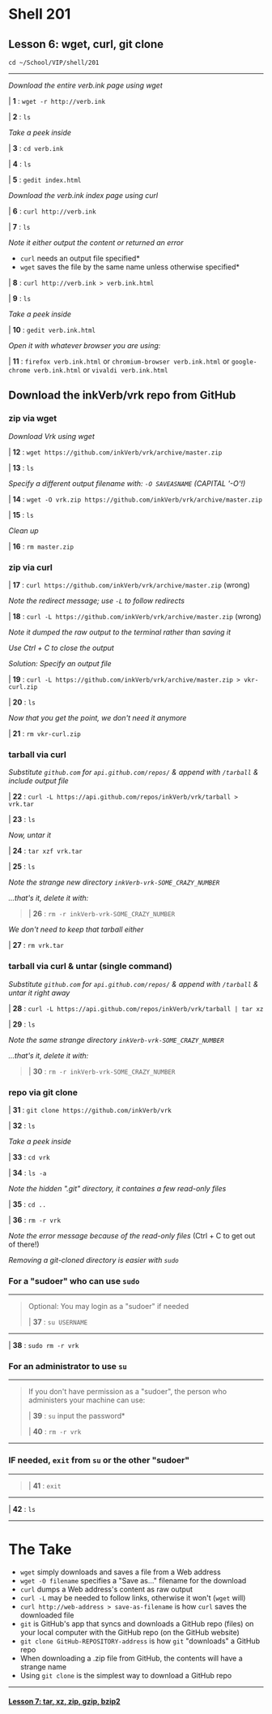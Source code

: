 # Shell 201
## Lesson 6: wget, curl, git clone

`cd ~/School/VIP/shell/201`

___

*Download the entire verb.ink page using wget*

| **1** : `wget -r http://verb.ink`

| **2** : `ls`

*Take a peek inside*

| **3** : `cd verb.ink`

| **4** : `ls`

| **5** : `gedit index.html`

*Download the verb.ink index page using curl*

| **6** : `curl http://verb.ink`

| **7** : `ls`

*Note it either output the content or returned an error*
- `curl` needs an output file specified*
- `wget` saves the file by the same name unless otherwise specified*

| **8** : `curl http://verb.ink > verb.ink.html`

| **9** : `ls`

*Take a peek inside*

| **10** : `gedit verb.ink.html`

*Open it with whatever browser you are using:*

| **11** : `firefox verb.ink.html` or `chromium-browser verb.ink.html` or `google-chrome verb.ink.html` or `vivaldi verb.ink.html`

## Download the inkVerb/vrk repo from GitHub

### zip via wget

*Download Vrk using wget*

| **12** : `wget https://github.com/inkVerb/vrk/archive/master.zip`

| **13** : `ls`

*Specify a different output filename with: `-O SAVEASNAME` (CAPITAL '-O'!)*

| **14** : `wget -O vrk.zip https://github.com/inkVerb/vrk/archive/master.zip`

| **15** : `ls`

*Clean up*

| **16** : `rm master.zip`

### zip via curl

| **17** : `curl https://github.com/inkVerb/vrk/archive/master.zip` (wrong)

*Note the redirect message; use `-L` to follow redirects*

| **18** : `curl -L https://github.com/inkVerb/vrk/archive/master.zip` (wrong)

*Note it dumped the raw output to the terminal rather than saving it*

*Use Ctrl + C to close the output*

*Solution: Specify an output file*

| **19** : `curl -L https://github.com/inkVerb/vrk/archive/master.zip > vkr-curl.zip`

| **20** : `ls`

*Now that you get the point, we don't need it anymore*

| **21** : `rm vkr-curl.zip`

### tarball via curl

*Substitute `github.com` for `api.github.com/repos/` & append with `/tarball` & include output file*

| **22** : `curl -L https://api.github.com/repos/inkVerb/vrk/tarball > vrk.tar`

| **23** : `ls`

*Now, untar it*

| **24** : `tar xzf vrk.tar`

| **25** : `ls`

*Note the strange new directory `inkVerb-vrk-SOME_CRAZY_NUMBER`*

*...that's it, delete it with:*

> | **26** : `rm -r inkVerb-vrk-SOME_CRAZY_NUMBER`

*We don't need to keep that tarball either*

| **27** : `rm vrk.tar`

### tarball via curl & untar (single command)

*Substitute `github.com` for `api.github.com/repos/` & append with `/tarball` & untar it right away*

| **28** : `curl -L https://api.github.com/repos/inkVerb/vrk/tarball | tar xz`

| **29** : `ls`

*Note the same strange directory `inkVerb-vrk-SOME_CRAZY_NUMBER`*

*...that's it, delete it with:*

> | **30** : `rm -r inkVerb-vrk-SOME_CRAZY_NUMBER`

### repo via git clone

| **31** : `git clone https://github.com/inkVerb/vrk`

| **32** : `ls`

*Take a peek inside*

| **33** : `cd vrk`

| **34** : `ls -a`

*Note the hidden ".git" directory, it containes a few read-only files*

| **35** : `cd ..`

| **36** : `rm -r vrk`

*Note the error message because of the read-only files* (Ctrl + C to get out of there!)

*Removing a git-cloned directory is easier with `sudo`*

### For a "sudoer" who can use `sudo`
>
___
> Optional: You may login as a "sudoer" if needed
>
> | **37** : `su USERNAME`
>
___

| **38** : `sudo rm -r vrk`

### For an administrator to use `su`
>
___
> If you don't have permission as a "sudoer", the person who administers your machine can use:
>
> | **39** : `su` input the password*
>
> | **40** : `rm -r vrk`
>
___

### IF needed, `exit` from `su` or the other "sudoer"
>
___
>
> | **41** : `exit`
>
___

| **42** : `ls`

___

# The Take

- `wget` simply downloads and saves a file from a Web address
- `wget -O filename` specifies a "Save as..." filename for the download
- `curl` dumps a Web address's content as raw output
- `curl -L` may be needed to follow links, otherwise it won't (`wget` will)
- `curl http://web-address > save-as-filename` is how `curl` saves the downloaded file
- `git` is GitHub's app that syncs and downloads a GitHub repo (files) on your local computer with the GitHub repo (on the GitHub website)
- `git clone GitHub-REPOSITORY-address` is how `git` "downloads" a GitHub repo
- When downloading a .zip file from GitHub, the contents will have a strange name
- Using `git clone` is the simplest way to download a GitHub repo

___

#### [Lesson 7: tar, xz, zip, gzip, bzip2](https://github.com/inkVerb/vip/blob/master/201-shell/Lesson-07.md)
